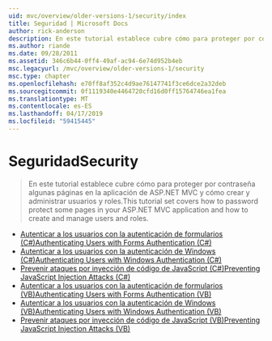 ```yaml
---
uid: mvc/overview/older-versions-1/security/index
title: Seguridad | Microsoft Docs
author: rick-anderson
description: En este tutorial establece cubre cómo para proteger por contraseña algunas páginas en la aplicación de ASP.NET MVC y cómo crear y administrar usuarios y roles.
ms.author: riande
ms.date: 09/28/2011
ms.assetid: 346c6b44-0ff4-49af-ac94-6e74d952b4eb
msc.legacyurl: /mvc/overview/older-versions-1/security
msc.type: chapter
ms.openlocfilehash: e70ff8af352c4d9ae76147741f3ce6dce2a32deb
ms.sourcegitcommit: 0f1119340e4464720cfd16d0ff15764746ea1fea
ms.translationtype: MT
ms.contentlocale: es-ES
ms.lasthandoff: 04/17/2019
ms.locfileid: "59415445"
---
```

# <a name="security"></a><span data-ttu-id="13af3-103">Seguridad</span><span class="sxs-lookup"><span data-stu-id="13af3-103">Security</span></span>

> <span data-ttu-id="13af3-104">En este tutorial establece cubre cómo para proteger por contraseña algunas páginas en la aplicación de ASP.NET MVC y cómo crear y administrar usuarios y roles.</span><span class="sxs-lookup"><span data-stu-id="13af3-104">This tutorial set covers how to password protect some pages in your ASP.NET MVC application and how to create and manage users and roles.</span></span>


- [<span data-ttu-id="13af3-105">Autenticar a los usuarios con la autenticación de formularios (C#)</span><span class="sxs-lookup"><span data-stu-id="13af3-105">Authenticating Users with Forms Authentication (C#)</span></span>](authenticating-users-with-forms-authentication-cs.md)
- [<span data-ttu-id="13af3-106">Autenticar a los usuarios con la autenticación de Windows (C#)</span><span class="sxs-lookup"><span data-stu-id="13af3-106">Authenticating Users with Windows Authentication (C#)</span></span>](authenticating-users-with-windows-authentication-cs.md)
- [<span data-ttu-id="13af3-107">Prevenir ataques por inyección de código de JavaScript (C#)</span><span class="sxs-lookup"><span data-stu-id="13af3-107">Preventing JavaScript Injection Attacks (C#)</span></span>](preventing-javascript-injection-attacks-cs.md)
- [<span data-ttu-id="13af3-108">Autenticar a los usuarios con la autenticación de formularios (VB)</span><span class="sxs-lookup"><span data-stu-id="13af3-108">Authenticating Users with Forms Authentication (VB)</span></span>](authenticating-users-with-forms-authentication-vb.md)
- [<span data-ttu-id="13af3-109">Autenticar a los usuarios con la autenticación de Windows (VB)</span><span class="sxs-lookup"><span data-stu-id="13af3-109">Authenticating Users with Windows Authentication (VB)</span></span>](authenticating-users-with-windows-authentication-vb.md)
- [<span data-ttu-id="13af3-110">Prevenir ataques por inyección de código de JavaScript (VB)</span><span class="sxs-lookup"><span data-stu-id="13af3-110">Preventing JavaScript Injection Attacks (VB)</span></span>](preventing-javascript-injection-attacks-vb.md)
